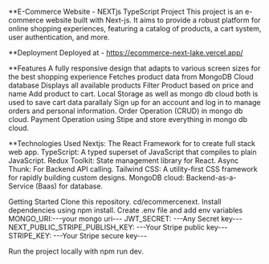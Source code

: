 \*\*E-Commerce Website - NEXTjs TypeScript Project
This project is an e-commerce website built with Next-js. It aims to provide a robust platform for online shopping experiences, featuring a catalog of products, a cart system, user authentication, and more.

\*\*Deployment
Deployed at - https://ecommerce-next-lake.vercel.app/

\*\*Features
A fully responsive design that adapts to various screen sizes for the best shopping experience
Fetches product data from MongoDB Cloud database
Displays all available products
Filter Product based on price and name
Add product to cart.
Local Storage as well as mongo db cloud both is used to save cart data parallaly
Sign up for an account and log in to manage orders and personal information.
Order Operation (CRUD) in mongo db cloud.
Payment Operation using Stipe and store everything in mongo db cloud.

\*\*Technologies Used
Nextjs: The React Framework for to create full stack web app.
TypeScript: A typed superset of JavaScript that compiles to plain JavaScript.
Redux Toolkit: State management library for React.
Async Thunk: For Backend API calling.
Tailwind CSS: A utility-first CSS framework for rapidly building custom designs.
MongoDB cloud: Backend-as-a-Service (Baas) for database.

Getting Started
Clone this repository.
cd/ecommercenext.
Install dependencies using npm install.
Create .env file and add env variables
MONGO_URI:---your mongo uri---
JWT_SECRET: ---Any Secret key---
NEXT_PUBLIC_STRIPE_PUBLISH_KEY: ---Your Stripe public key---
STRIPE_KEY: ---Your Stripe secure key---

Run the project locally with npm run dev.
